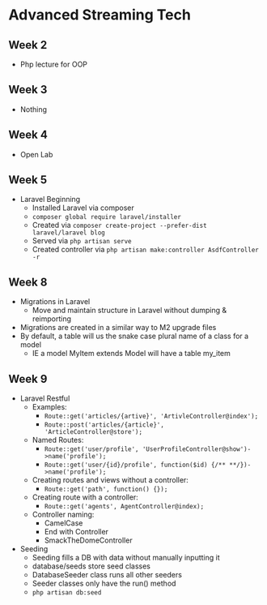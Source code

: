 # Advanced Streaming Tech

## Week 2

- Php lecture for OOP

## Week 3

- Nothing

## Week 4

- Open Lab

## Week 5

- Laravel Beginning
  - Installed Laravel via composer
  - `composer global require laravel/installer`
  - Created via `composer create-project --prefer-dist laravel/laravel blog`
  - Served via `php artisan serve`
  - Created controller via `php artisan make:controller AsdfController -r`

## Week 8

- Migrations in Laravel
  - Move and maintain structure in Laravel without dumping & reimporting
- Migrations are created in a similar way to M2 upgrade files
- By default, a table will us the snake case plural name of a class for a model
  - IE a model MyItem extends Model will have a table my_item

## Week 9

- Laravel Restful
  - Examples:
    - `Route::get('articles/{artive}', 'ArtivleController@index');`
    - `Route::post('articles/{article}', 'ArticleController@store');`
  - Named Routes:
    - `Route::get('user/profile', 'UserProfileController@show')->name('profile');`
    - `Route::get('user/{id}/profile', function($id) {/** **/})->name('profile');`
  - Creating routes and views without a controller:
    - `Route::get('path', function() {});`
  - Creating route with a controller:
    - `Route::get('agents', AgentController@index);`
  - Controller naming:
    - CamelCase
    - End with Controller
    - SmackTheDomeController
- Seeding
  - Seeding fills a DB with data without manually inputting it
  - database/seeds store seed classes
  - DatabaseSeeder class runs all other seeders
  - Seeder classes only have the run() method
  - `php artisan db:seed`
